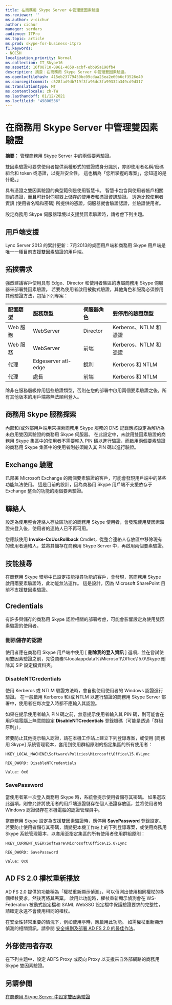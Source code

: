 ```yaml
---
title: 在商務用 Skype Server 中管理雙因素驗證
ms.reviewer: ''
ms.author: v-cichur
author: cichur
manager: serdars
audience: ITPro
ms.topic: article
ms.prod: skype-for-business-itpro
f1.keywords:
- NOCSH
localization_priority: Normal
ms.collection: IT_Skype16
ms.assetid: 16f08710-8961-4659-acbf-ebb95a198fb4
description: 摘要：在商務用 Skype Server 中管理雙因素驗證。
ms.openlocfilehash: 415eb23779450bc09cdaa25ea2e60b6cf3526e40
ms.sourcegitcommit: c528fad9db719f3fa96dc3fa99332a349cd9d317
ms.translationtype: MT
ms.contentlocale: zh-TW
ms.lasthandoff: 01/12/2021
ms.locfileid: "49806536"
---
```

# <a name="manage-two-factor-authentication-in-skype-for-business-server"></a>在商務用 Skype Server 中管理雙因素驗證
 
**摘要：** 管理商務用 Skype Server 中的兩個要素驗證。
  
雙因素驗證可要求使用者提供兩種形式的驗證或身分識別，亦即使用者名稱/密碼組合和 token 或憑證，以提升安全性。 這也稱為「您所掌握的專案」，您知道的是什麼。」 
  
具有憑證之雙因素驗證的典型範例是使用智慧卡。 智慧卡包含與使用者帳戶相關聯的憑證，而且可針對伺服器上儲存的使用者和憑證資訊驗證。 透過比較使用者資訊 (使用者名稱和密碼) 所提供的憑證，伺服器就會驗證認證，並驗證使用者。
  
設定商務用 Skype 伺服器環境以支援雙因素驗證時，請考慮下列主題。
  
## <a name="client-support"></a>用戶端支援

Lync Server 2013 的累計更新：7月2013的桌面用戶端和商務用 Skype 用戶端是唯一一種目前支援雙因素驗證的用戶端。
  
## <a name="topology-requirements"></a>拓撲需求

強烈建議客戶使用具有 Edge、Director 和使用者集區的專屬商務用 Skype 伺服器來部署雙因素驗證。 若要為使用者啟用被動式驗證，其他角色和服務必須停用其他驗證方法，包括下列專案：
  
|**配置類型**|**服務類型**|**伺服器角色**|**要停用的驗證類型**|
|:-----|:-----|:-----|:-----|
|Web 服務  <br/> |WebServer  <br/> |Director  <br/> |Kerberos、NTLM 和憑證  <br/> |
|Web 服務  <br/> |WebServer  <br/> |前端  <br/> |Kerberos、NTLM 和憑證  <br/> |
|代理  <br/> |Edgeserver atl-edge  <br/> |銳利  <br/> |Kerberos 和 NTLM  <br/> |
|代理  <br/> |處長  <br/> |前端  <br/> |Kerberos 和 NTLM  <br/> |
   
除非在服務層級停用這些驗證類型，否則在您的部署中啟用兩個要素驗證之後，所有其他版本的用戶端將無法順利登入。
  
## <a name="skype-for-business-service-discovery"></a>商務用 Skype 服務探索

內部和/或外部用戶端用來探索商務用 Skype 服務的 DNS 記錄應該設定為解析為未啟用雙因素驗證的商務用 Skype 伺服器。 在此設定中，未啟用雙因素驗證的商務用 Skype 集區中的使用者不需要輸入 PIN 碼以進行驗證，而啟用兩個要素驗證的商務用 Skype 集區中的使用者則必須輸入其 PIN 碼以進行驗證。
  
## <a name="exchange-authentication"></a>Exchange 驗證

已部署 Microsoft Exchange 的兩個要素驗證的客戶，可能會發現用戶端中的某些功能無法使用。 這是目前的設計，因為商務用 Skype 用戶端不支援依存于 Exchange 整合的功能的兩個要素驗證。
  
## <a name="contacts"></a>聯絡人

設定為使用整合連絡人存放區功能的商務用 Skype 使用者，會發現使用雙因素驗證來登入後，使用者的連絡人已不再可用。
  
您應該使用 **Invoke-CsUcsRollback** Cmdlet，從整合連絡人存放區中移除現有的使用者連絡人，並將其儲存在商務用 Skype Server 中，再啟用兩個要素驗證。
  
## <a name="skill-search"></a>技能搜尋

在商務用 Skype 環境中已設定技能搜尋功能的客戶，會發現，當商務用 Skype 啟用兩要素驗證時，此功能無法運作。 這是設計，因為 Microsoft SharePoint 目前不支援雙因素驗證。
  
## <a name="credentials"></a>Credentials

有許多與儲存的商務用 Skype 認證相關的部署考慮，可能會影響設定為使用雙因素驗證的使用者。
  
### <a name="deleting-saved-credentials"></a>刪除儲存的認證

使用者應在商務用 Skype 用戶端中使用 [ **刪除我的登入資訊** ] 選項，並在嘗試使用雙因素驗證之前，先從商務%localappdata%\Microsoft\Office\15.0\Skype 刪除其 SIP 設定檔資料夾。
  
### <a name="disablentcredentials"></a>DisableNTCredentials

使用 Kerberos 或 NTLM 驗證方法時，會自動使用使用者的 Windows 認證進行驗證。 在一般啟用 Kerberos 和/或 NTLM 以進行驗證的商務用 Skype Server 部署中，使用者在每次登入時都不應輸入其認證。
  
如果在提示使用者輸入 PIN 碼之前，無意提示使用者輸入其 PIN 碼，則可能會在用戶端電腦上無意間設定 **DisableNTCredentials** 登錄機碼（可能是透過「群組原則」）。
  
若要防止其他提示輸入認證，請在本機工作站上建立下列登錄專案，或使用 [商務用 Skype] 系統管理範本，套用到使用群組原則的指定集區的所有使用者：
  
    HKEY_LOCAL_MACHINE\Software\Policies\Microsoft\Office\15.0\Lync
  
    REG_DWORD: DisableNTCredentials
  
    Value: 0x0
  
### <a name="savepassword"></a>SavePassword

當使用者第一次登入商務用 Skype 時，系統會提示使用者儲存其密碼。 如果選取此選項，則會允許將使用者的用戶端憑證儲存在個人憑證存放區，並將使用者的 Windows 認證儲存在本機電腦的認證管理員中。
  
當商務用 Skype 設定為支援雙因素驗證時，應停用 **SavePassword** 登錄設定。 若要防止使用者儲存其密碼，請變更本機工作站上的下列登錄專案，或使用商務用 Skype 系統管理範本，以套用至指定集區的所有使用者使用群組原則：
  
    HKEY_CURRENT_USER\Software\Microsoft\Office\15.0\Lync
  
    REG_DWORD: SavePassword
  
    Value: 0x0
  
## <a name="ad-fs-20-token-replay"></a>AD FS 2.0 權杖重新播放

AD FS 2.0 提供的功能稱為「權杖重新顯示偵測」，可以偵測出使用相同權杖的多個權杖要求，然後再將其丟棄。 啟用此功能時，權杖重新顯示偵測會在 WS-Federation 被動式設定檔和 SAML WebSSO 設定檔中保護驗證要求的完整性，請確定永遠不會使用相同的權杖。
  
在安全性非常重要的情況下，例如使用亭時，應啟用此功能。 如需權杖重新顯示偵測的相關資訊，請參閱 [安全規劃及部署 AD FS 2.0 的最佳作法](https://go.microsoft.com/fwlink/p/?LinkId=309215)。
  
## <a name="external-user-access"></a>外部使用者存取

在下列主題中，設定 ADFS Proxy 或反向 Proxy 以支援來自外部網路的商務用 Skype 雙因素驗證。
  
## <a name="see-also"></a>另請參閱

[在商務用 Skype Server 中設定雙因素驗證](configure-two-factor.md)
  
